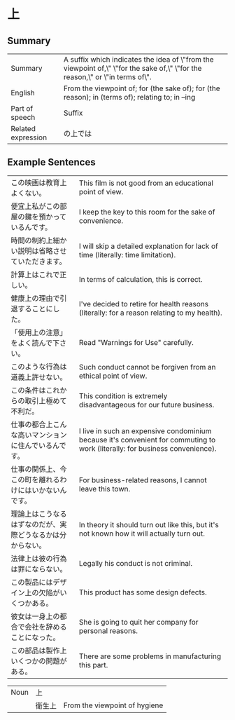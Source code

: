 # 上

## Summary

<table><tr>   <td>Summary</td>   <td>A suffix which indicates the idea of \"from the viewpoint of,\" \"for the sake of,\" \"for the reason,\" or \"in terms of\".</td></tr><tr>   <td>English</td>   <td>From the viewpoint of; for (the sake of); for (the reason); in (terms of); relating to; in –ing</td></tr><tr>   <td>Part of speech</td>   <td>Suffix</td></tr><tr>   <td>Related expression</td>   <td>の上では</td></tr></table>

## Example Sentences

<table><tr>   <td>この映画は教育上よくない。</td>   <td>This film is not good from an educational point of view.</td></tr><tr>   <td>便宜上私がこの部屋の鍵を預かっているんです。</td>   <td>I keep the key to this room for the sake of convenience.</td></tr><tr>   <td>時間の制約上細かい説明は省略させていただきます。</td>   <td>I will skip a detailed explanation for lack of time (literally: time limitation).</td></tr><tr>   <td>計算上はこれで正しい。</td>   <td>In terms of calculation, this is correct.</td></tr><tr>   <td>健康上の理由で引退することにした。</td>   <td>I've decided to retire for health reasons (literally: for a reason relating to my health).</td></tr><tr>   <td>「使用上の注意」をよく読んで下さい。</td>   <td>Read &quot;Warnings for Use&quot; carefully.</td></tr><tr>   <td>このような行為は道義上許せない。</td>   <td>Such conduct cannot be forgiven from an ethical point of view.</td></tr><tr>   <td>この条件はこれからの取引上極めて不利だ。</td>   <td>This condition is extremely disadvantageous for our future business.</td></tr><tr>   <td>仕事の都合上こんな高いマンションに住んでいるんです。</td>   <td>I live in such an expensive condominium because it's convenient for commuting to work (literally: for business convenience).</td></tr><tr>   <td>仕事の関係上、今この町を離れるわけにはいかないんです。</td>   <td>For business-related reasons, I cannot leave this town.</td></tr><tr>   <td>理論上はこうなるはずなのだが、実際どうなるかは分からない。</td>   <td>In theory it should turn out like this, but it's not known how it will actually turn out.</td></tr><tr>   <td>法律上は彼の行為は罪にならない。</td>   <td>Legally his conduct is not criminal.</td></tr><tr>   <td>この製品にはデザイン上の欠陥がいくつかある。</td>   <td>This product has some design defects.</td></tr><tr>   <td>彼女は一身上の都合で会社を辞めることになった。</td>   <td>She is going to quit her company for personal reasons.</td></tr><tr>   <td>この部品は製作上いくつかの問題がある。</td>   <td>There are some problems in manufacturing this part.</td></tr></table>

<table class="table"> <tbody><tr class="tr head"> <td class="td"><span class="bold"><span>Noun</span></span></td> <td class="td"><span class="concept">上</span> </td> <td class="td"><span>&nbsp;</span></td> </tr> <tr class="tr"> <td class="td"><span>&nbsp;</span></td> <td class="td"><span>衛生<span class="concept">上</span></span> </td> <td class="td"><span>From    the viewpoint of hygiene</span></td> </tr> </tbody></table>

